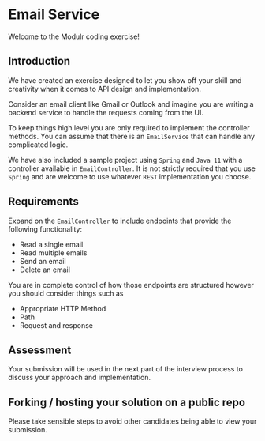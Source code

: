 # Email Service

Welcome to the Modulr coding exercise!

## Introduction

We have created an exercise designed to let you show off your skill and creativity when it comes to API design and implementation.

Consider an email client like Gmail or Outlook and imagine you are writing a backend service to handle the requests coming from the UI.

To keep things high level you are only required to implement the controller methods. You can assume that there is an `EmailService` that can handle any complicated logic.

We have also included a sample project using `Spring` and `Java 11` with a controller available in `EmailController`. It is not strictly required that you use `Spring` and are welcome to use whatever `REST` implementation you choose.

## Requirements

Expand on the `EmailController` to include endpoints that provide the following functionality:
* Read a single email
* Read multiple emails
* Send an email
* Delete an email

You are in complete control of how those endpoints are structured however you should consider things such as
* Appropriate HTTP Method
* Path
* Request and response

## Assessment

Your submission will be used in the next part of the interview process to discuss your approach and implementation.

## Forking / hosting your solution on a public repo

Please take sensible steps to avoid other candidates being able to view your submission.
